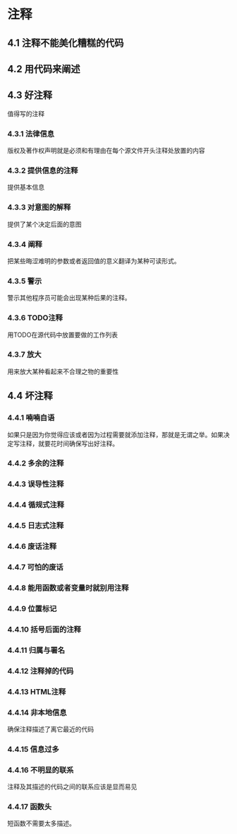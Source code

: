 # 注释



## 4.1 注释不能美化糟糕的代码



## 4.2 用代码来阐述



## 4.3 好注释

值得写的注释

### 4.3.1 法律信息

版权及著作权声明就是必须和有理由在每个源文件开头注释处放置的内容

### 4.3.2 提供信息的注释

提供基本信息

### 4.3.3 对意图的解释

提供了某个决定后面的意图

### 4.3.4 阐释

把某些晦涩难明的参数或者返回值的意义翻译为某种可读形式。

### 4.3.5 警示

警示其他程序员可能会出现某种后果的注释。

### 4.3.6 TODO注释

用TODO在源代码中放置要做的工作列表

### 4.3.7 放大

用来放大某种看起来不合理之物的重要性



## 4.4 坏注释

### 4.4.1 喃喃自语

如果只是因为你觉得应该或者因为过程需要就添加注释，那就是无谓之举。如果决定写注释，就要花时间确保写出好注释。

### 4.4.2 多余的注释

### 4.4.3 误导性注释

### 4.4.4 循规式注释

### 4.4.5 日志式注释

### 4.4.6 废话注释

### 4.4.7 可怕的废话

### 4.4.8 能用函数或者变量时就别用注释

### 4.4.9 位置标记

### 4.4.10 括号后面的注释

### 4.4.11 归属与署名

### 4.4.12 注释掉的代码

### 4.4.13 HTML注释

### 4.4.14 非本地信息

确保注释描述了离它最近的代码

### 4.4.15 信息过多

### 4.4.16 不明显的联系

注释及其描述的代码之间的联系应该是显而易见

### 4.4.17 函数头

短函数不需要太多描述。

